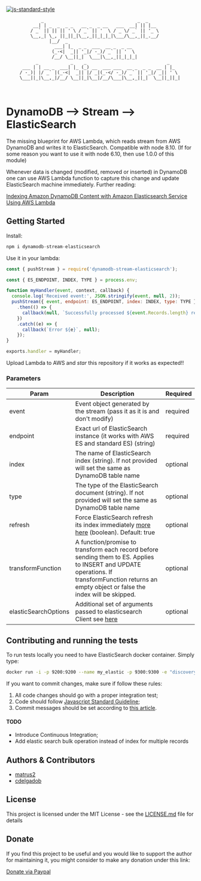 [![js-standard-style](https://img.shields.io/badge/code%20style-standard-brightgreen.svg)](http://standardjs.com)

```
             _                                   _  _     
          __| | _  _  _ _   __ _  _ __   ___  __| || |__  
         / _` || || || ' \ / _` || '  \ / _ \/ _` || '_ \
         \__,_| \_, ||_||_|\__,_||_|_|_|\___/\__,_||_.__/
                |__/  _                                                     
                  ___| |_  _ _  ___  __ _  _ __  
                 (_-<|  _|| '_|/ -_)/ _` || '  \ 
                 /__/ \__||_|  \___|\__,_||_|_|_|
           _            _    _                              _    
      ___ | | __ _  ___| |_ (_) __  ___ ___  __ _  _ _  __ | |_  
     / -_)| |/ _` |(_-<|  _|| |/ _|(_-</ -_)/ _` || '_|/ _|| ' \ 
     \___||_|\__,_|/__/ \__||_|\__|/__/\___|\__,_||_|  \__||_||_|
                                                             
                                                                            
```
# DynamoDB --> Stream --> ElasticSearch

The missing blueprint for AWS Lambda, which reads stream from AWS DynamoDB and writes it to ElasticSearch.
Compatible with node 8.10. (If for some reason you want to use it with node 6.10, then use 1.0.0 of this module)

Whenever data is changed (modified, removed or inserted) in DynamoDB one can use AWS Lambda function to capture this change and update ElasticSearch machine immediately. Further reading:

[Indexing Amazon DynamoDB Content with Amazon Elasticsearch Service Using AWS Lambda](https://aws.amazon.com/blogs/compute/indexing-amazon-dynamodb-content-with-amazon-elasticsearch-service-using-aws-lambda/) 
## Getting Started

Install:
```javascript
npm i dynamodb-stream-elasticsearch 
```
Use it in your lambda:
```javascript
const { pushStream } = require('dynamodb-stream-elasticsearch');

const { ES_ENDPOINT, INDEX, TYPE } = process.env;

function myHandler(event, context, callback) {
  console.log('Received event:', JSON.stringify(event, null, 2));
  pushStream({ event, endpoint: ES_ENDPOINT, index: INDEX, type: TYPE })
    .then(() => {
      callback(null, `Successfully processed ${event.Records.length} records.`);
    })
    .catch((e) => {
      callback(`Error ${e}`, null);
    });
}

exports.handler = myHandler;
```
Upload Lambda to AWS and _star_ this repository if it works as expected!!

### Parameters

| Param  | Description | Required
| ------------- | ------------- | ------------- |
| event | Event object generated by the stream (pass it as it is and don't modify)  | required 
| endpoint  | Exact url of ElasticSearch instance (it works with AWS ES and standard ES) (string) | required
| index  | The name of ElasticSearch index (string). If not provided will set the same as DynamoDB table name | optional
| type  | The type of the ElasticSearch document (string). If not provided will set the same as DynamoDB table name | optional
| refresh  | Force ElasticSearch refresh its index immediately [more here](https://www.elastic.co/guide/en/elasticsearch/reference/current/docs-refresh.html) (boolean). Default: true | optional
| transformFunction  | A function/promise to transform each record before sending them to ES. Applies to INSERT and UPDATE operations. If transformFunction returns an empty object or false the index will be skipped. | optional
| elasticSearchOptions  | Additional set of arguments passed to elasticsearch Client see [here](https://www.elastic.co/guide/en/elasticsearch/client/javascript-api/16.x/configuration.html#config-options) | optional


## Contributing and running the tests

To run tests locally you need to have ElasticSearch docker container. Simply type:

```bash
docker run -i -p 9200:9200 --name my_elastic -p 9300:9300 -e "discovery.type=single-node" elasticsearch
```
If you want to commit changes, make sure if follow these rules:
1. All code changes should go with a proper integration test;
2. Code should follow [Javascript Standard Guideline](https://standardjs.com/);
3. Commit messages should be set according to [this article](https://chris.beams.io/posts/git-commit/).

#### TODO
- Introduce Continuous Integration;
- Add elastic search bulk operation instead of index for multiple records

## Authors & Contributors

* [matrus2](https://github.com/matrus2)
* [cdelgadob](https://github.com/cdelgadob)

## License

This project is licensed under the MIT License - see the [LICENSE.md](LICENSE.md) file for details

## Donate

If you find this project to be useful and you would like to support the author for maintaining it, you might consider to make any donation under this link:

[Donate via Paypal](https://www.paypal.com/cgi-bin/webscr?cmd=_s-xclick&hosted_button_id=8DRSB8GWY24R8&source=url)

